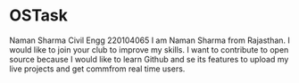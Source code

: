 # OSTask
Naman Sharma
Civil Engg
220104065
I am Naman Sharma from Rajasthan. I would like to join your club to improve my skills. 
I want to contribute to open source because I would like to learn Github and se its features to upload my live projects and get commfrom real time users. 
